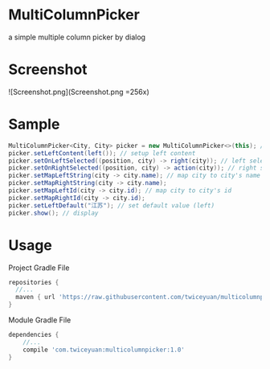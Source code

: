 # MultiColumnPicker
a simple multiple column picker by dialog

Screenshot
===

![Screenshot.png](Screenshot.png =256x)

Sample
===

```Java
MultiColumnPicker<City, City> picker = new MultiColumnPicker<>(this); // instantiation
picker.setLeftContent(left()); // setup left content
picker.setOnLeftSelected((position, city) -> right(city)); // left selected listener
picker.setOnRightSelected((position, city) -> action(city)); // right selected listener
picker.setMapLeftString(city -> city.name); // map city to city's name
picker.setMapRightString(city -> city.name);
picker.setMapLeftId(city -> city.id); // map city to city's id
picker.setMapRightId(city -> city.id);
picker.setLeftDefault("江苏"); // set default value (left)
picker.show(); // display
```

Usage
===

Project Gradle File

```Groovy
repositories {
  //...
  maven { url 'https://raw.githubusercontent.com/twiceyuan/multicolumnpicker/master/repository' }
}
```

Module Gradle File

```Groovy
dependencies {
    //...
    compile 'com.twiceyuan:multicolumnpicker:1.0'
}
```
